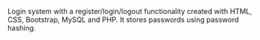 Login system with a register/login/logout functionality created with HTML, CSS, Bootstrap, MySQL and PHP. It stores passwords using password hashing.
